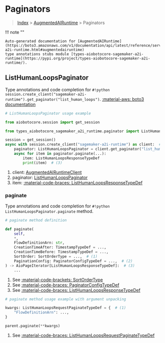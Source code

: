 # Paginators

> [Index](../README.md) > [AugmentedAIRuntime](./README.md) > Paginators

!!! note ""

    Auto-generated documentation for [AugmentedAIRuntime](https://boto3.amazonaws.com/v1/documentation/api/latest/reference/services/sagemaker-a2i-runtime.html#augmentedairuntime)
    type annotations stubs module [types-aiobotocore-sagemaker-a2i-runtime](https://pypi.org/project/types-aiobotocore-sagemaker-a2i-runtime/).

## ListHumanLoopsPaginator

Type annotations and code completion for `#!python session.create_client("sagemaker-a2i-runtime").get_paginator("list_human_loops")`.
[:material-aws: boto3 documentation](https://boto3.amazonaws.com/v1/documentation/api/latest/reference/services/sagemaker-a2i-runtime/paginator/ListHumanLoops.html#AugmentedAIRuntime.Paginator.ListHumanLoops)

```python
# ListHumanLoopsPaginator usage example

from aiobotocore.session import get_session

from types_aiobotocore_sagemaker_a2i_runtime.paginator import ListHumanLoopsPaginator

session = get_session()
async with session.create_client("sagemaker-a2i-runtime") as client:  # (1)
    paginator: ListHumanLoopsPaginator = client.get_paginator("list_human_loops")  # (2)
    async for item in paginator.paginate(...):
        item: ListHumanLoopsResponseTypeDef
        print(item)  # (3)
```

1. client: [AugmentedAIRuntimeClient](./client.md)
2. paginator: [ListHumanLoopsPaginator](./paginators.md#listhumanloopspaginator)
3. item: [:material-code-braces: ListHumanLoopsResponseTypeDef](./type_defs.md#listhumanloopsresponsetypedef) 


### paginate

Type annotations and code completion for `#!python ListHumanLoopsPaginator.paginate` method.

```python
# paginate method definition

def paginate(
    self,
    *,
    FlowDefinitionArn: str,
    CreationTimeAfter: TimestampTypeDef = ...,
    CreationTimeBefore: TimestampTypeDef = ...,
    SortOrder: SortOrderType = ...,  # (1)
    PaginationConfig: PaginatorConfigTypeDef = ...,  # (2)
) -> AioPageIterator[ListHumanLoopsResponseTypeDef]:  # (3)
    ...
```

1. See [:material-code-brackets: SortOrderType](./literals.md#sortordertype) 
2. See [:material-code-braces: PaginatorConfigTypeDef](./type_defs.md#paginatorconfigtypedef) 
3. See [:material-code-braces: ListHumanLoopsResponseTypeDef](./type_defs.md#listhumanloopsresponsetypedef) 


```python
# paginate method usage example with argument unpacking

kwargs: ListHumanLoopsRequestPaginateTypeDef = {  # (1)
    "FlowDefinitionArn": ...,
}

parent.paginate(**kwargs)
```

1. See [:material-code-braces: ListHumanLoopsRequestPaginateTypeDef](./type_defs.md#listhumanloopsrequestpaginatetypedef) 
